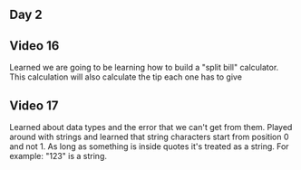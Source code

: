 
## Day 2

## Video 16

Learned we are going to be learning how to build a "split bill" calculator. This calculation will also calculate the tip each one has to give

## Video 17

Learned about data types and the error that we can't get from them. Played around with strings and learned that string characters start from position 0 and not 1. As long as something is inside quotes it's treated as a string. For example: "123" is a string. 
